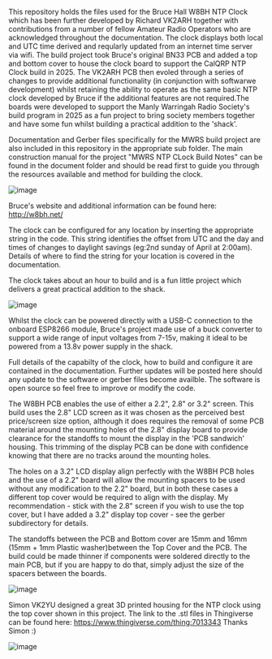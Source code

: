 This repository holds the files used for the Bruce Hall W8BH NTP Clock which has been further developed by Richard VK2ARH together with contributions from a number of fellow Amateur Radio Operators who are acknowledged throughout the documentation.  The clock displays both local and UTC time derived and reqularly updated from an internet time server via wifi. The build project took Bruce's original BN33 PCB and added a top and bottom cover to house the clock board to support the CalQRP NTP Clock build in 2025.  The VK2ARH PCB then evoled through a series of changes to provide additional functionality (in conjunction with softwarwe development) whilst retaining the ability to operate as the same basic NTP clock developed by Bruce if the additional features are not required.The boards were developed to support the Manly Warringah Radio Society's build program in 2025 as a fun project to bring society members together and have some fun whilst building a practical addition to the 'shack'.


Documentation and Gerber files specifically for the MWRS build project are also included in this repository in the appropriate sub folder. The main construction manual for the project "MWRS NTP CLock Build Notes" can be found in the document folder and should be read first to guide you through the resources available and method for building the clock.

![image](https://github.com/user-attachments/assets/14b7e2cb-526c-4650-acd3-af152780c68b)

Bruce's website and additional information can be found here: http://w8bh.net/

The clock can be configured for any location by inserting the appropriate string in the code. This string identifies the offset from UTC and the day and times of changes to daylight savings (eg:2nd sunday of April at 2:00am). Details of where to find the string for your location is covered in the documentation. 

The clock takes about an hour to build and is a fun little project which delivers a great practical addition to the shack. 

![image](https://github.com/user-attachments/assets/59c70f6c-8328-487c-b480-25ff34069805)

Whilst the clock can be powered directly with a USB-C connection to the onboard ESP8266 module, Bruce's project made use of a buck converter to support a wide range of input voltages from 7-15v, making it ideal to be powered from a 13.8v power supply in the shack.

Full details of the capabilty of the clock, how to build and configure it are contained in the documentation. Further updates will be posted here should any update to the software or gerber files become availble. The software is open source so feel free to improve or modify the code. 

The W8BH PCB enables the use of either a 2.2", 2.8" or 3.2" screen. This build uses the 2.8" LCD screen as it was chosen as the perceived best price/screen size option, although it does requires the removal of some PCB material around the mounting holes of the 2.8" display board to provide clearance for the standoffs to mount the display in the 'PCB sandwich' housing. This trimming of the display PCB can be done with confidence knowing that there are no tracks around the mounting holes. 

The holes on a 3.2" LCD display align perfectly with the W8BH PCB holes and the use of a 2.2" board will allow the mounting spacers to be used without any modification to the 2.2" board, but in both these cases a different top cover would be required to align with the display. My recommendation - stick with the 2.8" screen if you wish to use the top cover, but I have added a 3.2" display top cover - see the gerber subdirectory for details.

The standoffs between the PCB and Bottom cover are 15mm and 16mm (15mm + 1mm Plastic washer)between the Top Cover and the PCB. The build could be made thinner if components were soldered directly to the main PCB, but if you are happy to do that, simply adjust the size of the spacers between the boards.

![image](https://github.com/user-attachments/assets/685b4c6e-ecf7-4b40-9a97-8eb329498cef)

Simon VK2YU designed a great 3D printed housing for the NTP clock using the top cover shown in this project. The link to the .stl files in Thingiverse can be found here: https://www.thingiverse.com/thing:7013343  Thanks Simon :) 

![image](https://github.com/user-attachments/assets/fe04f1a4-b68c-4498-a936-82e995905eb8)

